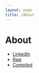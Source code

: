 ```yaml
---
layout: page
title: /About
---
```


# About

- [LinkedIn](https://marlon.vandenhoek.aero)
- [Raw](/data/resume_raw.json)
- [Compiled](/data/resume_compiled.html)
